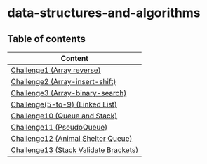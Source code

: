 # data-structures-and-algorithms

## Table of contents

| Content                                                 |
|---------------------------------------------------------|
| [Challenge1 (Array reverse)](CC1/README.md)             |
| [Challenge2 (Array-insert-shift)](CC2/README.md)        |
| [Challenge3 (Array-binary-search)](CC3/README.md)       |
| [Challenge(5-to-9) (Linked List)](CC5/README.md)        |
| [Challenge10 (Queue and Stack)](CC10/README.md)         |
| [Challenge11 (PseudoQueue)](CC11/README.md)             |
| [Challenge12 (Animal Shelter Queue)](CC12/README.md)    |
| [Challenge13 (Stack Validate Brackets)](CC13/README.md) |




